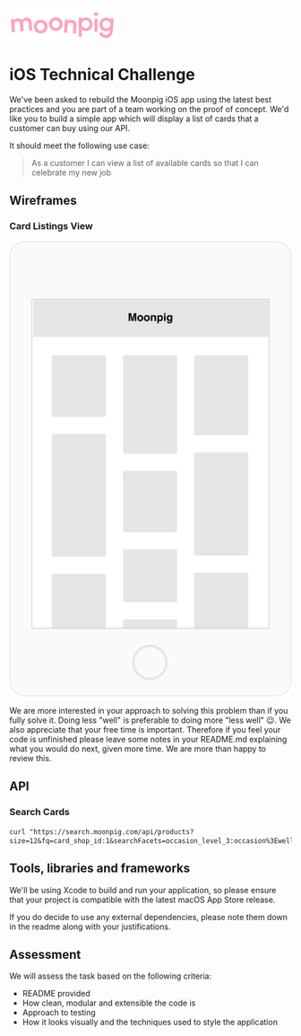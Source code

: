 ![alt text](img/moonpig-logo.png "Moonpig")

# iOS Technical Challenge

We've been asked to rebuild the Moonpig iOS app using the latest best practices and you are part of a team working on the proof of concept. We'd like you to build a simple app which will display a list of cards that a customer can buy using our API.

It should meet the following use case:

> As a customer I can view a list of available cards so that I can celebrate my new job

## Wireframes

### Card Listings View

![Card listings page wireframe](img/wireframe1.png "Card listings page wireframe")

We are more interested in your approach to solving this problem than if you fully solve it. Doing less "well" is preferable to doing more "less well" 😉. We also appreciate that your free time is important. Therefore if you feel your code is unfinished please leave some notes in your README.md explaining what you would do next, given more time. We are more than happy to review this.

## API

### Search Cards

```
curl "https://search.moonpig.com/api/products?size=12&fq=card_shop_id:1&searchFacets=occasion_level_3:occasion%3Ewell%20done%3Enew%20job"
```

## Tools, libraries and frameworks

We'll be using Xcode to build and run your application, so please ensure that your project is compatible with the latest macOS App Store release.

If you do decide to use any external dependencies, please note them down in the readme along with your justifications.

## Assessment

We will assess the task based on the following criteria:

- README provided
- How clean, modular and extensible the code is
- Approach to testing
- How it looks visually and the techniques used to style the application
